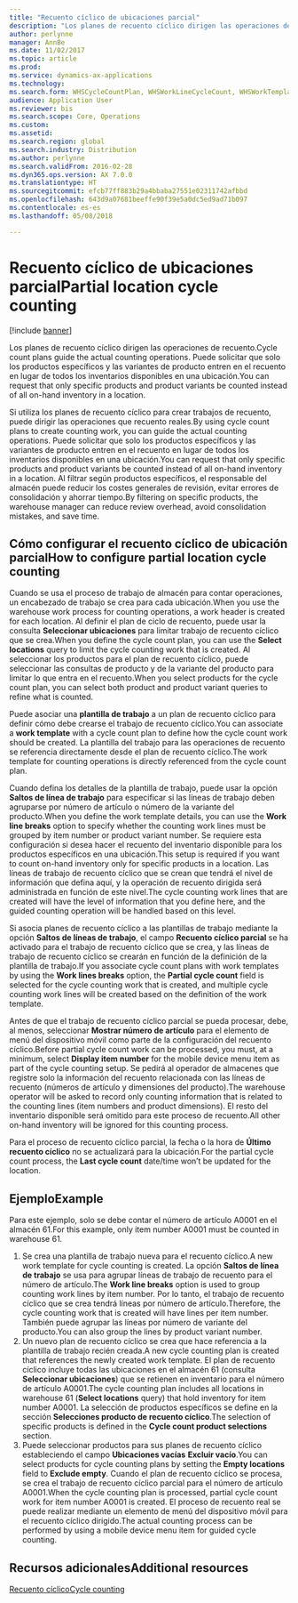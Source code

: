```yaml
---
title: "Recuento cíclico de ubicaciones parcial"
description: "Los planes de recuento cíclico dirigen las operaciones de recuento. Puede solicitar que solo los productos específicos y las variantes de producto entren en el recuento en lugar de todos los inventarios disponibles en una ubicación."
author: perlynne
manager: AnnBe
ms.date: 11/02/2017
ms.topic: article
ms.prod: 
ms.service: dynamics-ax-applications
ms.technology: 
ms.search.form: WHSCycleCountPlan, WHSWorkLineCycleCount, WHSWorkTemplateLineGroup, WHSWorkTemplateTable
audience: Application User
ms.reviewer: bis
ms.search.scope: Core, Operations
ms.custom: 
ms.assetid: 
ms.search.region: global
ms.search.industry: Distribution
ms.author: perlynne
ms.search.validFrom: 2016-02-28
ms.dyn365.ops.version: AX 7.0.0
ms.translationtype: HT
ms.sourcegitcommit: efcb77ff883b29a4bbaba27551e02311742afbbd
ms.openlocfilehash: 643d9a07681beeffe90f39e5a0dc5ed9ad71b097
ms.contentlocale: es-es
ms.lasthandoff: 05/08/2018

---
```


# <a name="partial-location-cycle-counting"></a><span data-ttu-id="9ea91-104">Recuento cíclico de ubicaciones parcial</span><span class="sxs-lookup"><span data-stu-id="9ea91-104">Partial location cycle counting</span></span>

[!include [banner](../includes/banner.md)]

<span data-ttu-id="9ea91-105">Los planes de recuento cíclico dirigen las operaciones de recuento.</span><span class="sxs-lookup"><span data-stu-id="9ea91-105">Cycle count plans guide the actual counting operations.</span></span> <span data-ttu-id="9ea91-106">Puede solicitar que solo los productos específicos y las variantes de producto entren en el recuento en lugar de todos los inventarios disponibles en una ubicación.</span><span class="sxs-lookup"><span data-stu-id="9ea91-106">You can request that only specific products and product variants be counted instead of all on-hand inventory in a location.</span></span>

<span data-ttu-id="9ea91-107">Si utiliza los planes de recuento cíclico para crear trabajos de recuento, puede dirigir las operaciones que recuento reales.</span><span class="sxs-lookup"><span data-stu-id="9ea91-107">By using cycle count plans to create counting work, you can guide the actual counting operations.</span></span> <span data-ttu-id="9ea91-108">Puede solicitar que solo los productos específicos y las variantes de producto entren en el recuento en lugar de todos los inventarios disponibles en una ubicación.</span><span class="sxs-lookup"><span data-stu-id="9ea91-108">You can request that only specific products and product variants be counted instead of all on-hand inventory in a location.</span></span> <span data-ttu-id="9ea91-109">Al filtrar según productos específicos, el responsable del almacén puede reducir los costes generales de revisión, evitar errores de consolidación y ahorrar tiempo.</span><span class="sxs-lookup"><span data-stu-id="9ea91-109">By filtering on specific products, the warehouse manager can reduce review overhead, avoid consolidation mistakes, and save time.</span></span>

## <a name="how-to-configure-partial-location-cycle-counting"></a><span data-ttu-id="9ea91-110">Cómo configurar el recuento cíclico de ubicación parcial</span><span class="sxs-lookup"><span data-stu-id="9ea91-110">How to configure partial location cycle counting</span></span>
<span data-ttu-id="9ea91-111">Cuando se usa el proceso de trabajo de almacén para contar operaciones, un encabezado de trabajo se crea para cada ubicación.</span><span class="sxs-lookup"><span data-stu-id="9ea91-111">When you use the warehouse work process for counting operations, a work header is created for each location.</span></span> <span data-ttu-id="9ea91-112">Al definir el plan de ciclo de recuento, puede usar la consulta **Seleccionar ubicaciones** para limitar trabajo de recuento cíclico que se crea.</span><span class="sxs-lookup"><span data-stu-id="9ea91-112">When you define the cycle count plan, you can use the **Select locations** query to limit the cycle counting work that is created.</span></span> <span data-ttu-id="9ea91-113">Al seleccionar los productos para el plan de recuento cíclico, puede seleccionar las consultas de producto y de la variante del producto para limitar lo que entra en el recuento.</span><span class="sxs-lookup"><span data-stu-id="9ea91-113">When you select products for the cycle count plan, you can select both product and product variant queries to refine what is counted.</span></span> 

<span data-ttu-id="9ea91-114">Puede asociar una **plantilla de trabajo** a un plan de recuento cíclico para definir cómo debe crearse el trabajo de recuento cíclico.</span><span class="sxs-lookup"><span data-stu-id="9ea91-114">You can associate a **work template** with a cycle count plan to define how the cycle count work should be created.</span></span> <span data-ttu-id="9ea91-115">La plantilla del trabajo para las operaciones de recuento se referencia directamente desde el plan de recuento cíclico.</span><span class="sxs-lookup"><span data-stu-id="9ea91-115">The work template for counting operations is directly referenced from the cycle count plan.</span></span> 

<span data-ttu-id="9ea91-116">Cuando defina los detalles de la plantilla de trabajo, puede usar la opción **Saltos de línea de trabajo** para especificar si las líneas de trabajo deben agruparse por número de artículo o número de la variante del producto.</span><span class="sxs-lookup"><span data-stu-id="9ea91-116">When you define the work template details, you can use the **Work line breaks** option to specify whether the counting work lines must be grouped by item number or product variant number.</span></span> <span data-ttu-id="9ea91-117">Se requiere esta configuración si desea hacer el recuento del inventario disponible para los productos específicos en una ubicación.</span><span class="sxs-lookup"><span data-stu-id="9ea91-117">This setup is required if you want to count on-hand inventory only for specific products in a location.</span></span> <span data-ttu-id="9ea91-118">Las líneas de trabajo de recuento cíclico que se crean que tendrá el nivel de información que defina aquí, y la operación de recuento dirigida será administrada en función de este nivel.</span><span class="sxs-lookup"><span data-stu-id="9ea91-118">The cycle counting work lines that are created will have the level of information that you define here, and the guided counting operation will be handled based on this level.</span></span> 

<span data-ttu-id="9ea91-119">Si asocia planes de recuento cíclico a las plantillas de trabajo mediante la opción **Saltos de líneas de trabajo**, el campo **Recuento cíclico parcial** se ha activado para el trabajo de recuento cíclico que se crea, y las líneas de trabajo de recuento cíclico se crearán en función de la definición de la plantilla de trabajo.</span><span class="sxs-lookup"><span data-stu-id="9ea91-119">If you associate cycle count plans with work templates by using the **Work lines breaks** option, the **Partial cycle count** field is selected for the cycle counting work that is created, and multiple cycle counting work lines will be created based on the definition of the work template.</span></span> 

<span data-ttu-id="9ea91-120">Antes de que el trabajo de recuento cíclico parcial se pueda procesar, debe, al menos, seleccionar **Mostrar número de artículo** para el elemento de menú del dispositivo móvil como parte de la configuración del recuento cíclico.</span><span class="sxs-lookup"><span data-stu-id="9ea91-120">Before partial cycle count work can be processed, you must, at a minimum, select **Display item number** for the mobile device menu item as part of the cycle counting setup.</span></span> <span data-ttu-id="9ea91-121">Se pedirá al operador de almacenes que registre solo la información del recuento relacionada con las líneas de recuento (números de artículo y dimensiones del producto).</span><span class="sxs-lookup"><span data-stu-id="9ea91-121">The warehouse operator will be asked to record only counting information that is related to the counting lines (item numbers and product dimensions).</span></span> <span data-ttu-id="9ea91-122">El resto del inventario disponible será omitido para este proceso de recuento.</span><span class="sxs-lookup"><span data-stu-id="9ea91-122">All other on-hand inventory will be ignored for this counting process.</span></span> 

<span data-ttu-id="9ea91-123">Para el proceso de recuento cíclico parcial, la fecha o la hora de **Último recuento cíclico** no se actualizará para la ubicación.</span><span class="sxs-lookup"><span data-stu-id="9ea91-123">For the partial cycle count process, the **Last cycle count** date/time won’t be updated for the location.</span></span>

## <a name="example"></a><span data-ttu-id="9ea91-124">Ejemplo</span><span class="sxs-lookup"><span data-stu-id="9ea91-124">Example</span></span>
<span data-ttu-id="9ea91-125">Para este ejemplo, solo se debe contar el número de artículo A0001 en el almacén 61.</span><span class="sxs-lookup"><span data-stu-id="9ea91-125">For this example, only item number A0001 must be counted in warehouse 61.</span></span>

1.  <span data-ttu-id="9ea91-126">Se crea una plantilla de trabajo nueva para el recuento cíclico.</span><span class="sxs-lookup"><span data-stu-id="9ea91-126">A new work template for cycle counting is created.</span></span> <span data-ttu-id="9ea91-127">La opción **Saltos de línea de trabajo** se usa para agrupar líneas de trabajo de recuento para el número de artículo.</span><span class="sxs-lookup"><span data-stu-id="9ea91-127">The **Work line breaks** option is used to group counting work lines by item number.</span></span> <span data-ttu-id="9ea91-128">Por lo tanto, el trabajo de recuento cíclico que se crea tendrá líneas por número de artículo.</span><span class="sxs-lookup"><span data-stu-id="9ea91-128">Therefore, the cycle counting work that is created will have lines per item number.</span></span> <span data-ttu-id="9ea91-129">También puede agrupar las líneas por número de variante del producto.</span><span class="sxs-lookup"><span data-stu-id="9ea91-129">You can also group the lines by product variant number.</span></span>
2.  <span data-ttu-id="9ea91-130">Un nuevo plan de recuento cíclico se crea que hace referencia a la plantilla de trabajo recién creada.</span><span class="sxs-lookup"><span data-stu-id="9ea91-130">A new cycle counting plan is created that references the newly created work template.</span></span> <span data-ttu-id="9ea91-131">El plan de recuento cíclico incluye todas las ubicaciones en el almacén 61 (consulta **Seleccionar ubicaciones**) que se retienen en inventario para el número de artículo A0001.</span><span class="sxs-lookup"><span data-stu-id="9ea91-131">The cycle counting plan includes all locations in warehouse 61 (**Select locations** query) that hold inventory for item number A0001.</span></span> <span data-ttu-id="9ea91-132">La selección de productos específicos se define en la sección **Selecciones producto de recuento cíclico**.</span><span class="sxs-lookup"><span data-stu-id="9ea91-132">The selection of specific products is defined in the **Cycle count product selections** section.</span></span>
3.  <span data-ttu-id="9ea91-133">Puede seleccionar productos para sus planes de recuento cíclico estableciendo el campo **Ubicaciones vacías** **Excluir vacío**.</span><span class="sxs-lookup"><span data-stu-id="9ea91-133">You can select products for cycle counting plans by setting the **Empty locations** field to **Exclude empty**.</span></span> <span data-ttu-id="9ea91-134">Cuando el plan de recuento cíclico se procesa, se crea el trabajo de recuento cíclico parcial para el número de artículo A0001.</span><span class="sxs-lookup"><span data-stu-id="9ea91-134">When the cycle counting plan is processed, partial cycle count work for item number A0001 is created.</span></span> <span data-ttu-id="9ea91-135">El proceso de recuento real se puede realizar mediante un elemento de menú del dispositivo móvil para el recuento cíclico dirigido.</span><span class="sxs-lookup"><span data-stu-id="9ea91-135">The actual counting process can be performed by using a mobile device menu item for guided cycle counting.</span></span>



<a name="additional-resources"></a><span data-ttu-id="9ea91-136">Recursos adicionales</span><span class="sxs-lookup"><span data-stu-id="9ea91-136">Additional resources</span></span>
--------

[<span data-ttu-id="9ea91-137">Recuento cíclico</span><span class="sxs-lookup"><span data-stu-id="9ea91-137">Cycle counting</span></span>](cycle-counting.md)


